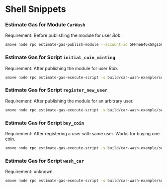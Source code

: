 # Shell Snippets

### Estimate Gas for Module `CarWash`

Requirement: Before publishing the module for user _Bob_.

```sh
smove node rpc estimate-gas-publish-module --account-id 5FHneW46xGXgs5mUiveU4sbTyGBzmstUspZC92UhjJM694ty --module-path build/car-wash-example/bytecode_modules/CarWash.mv
```

### Estimate Gas for Script `initial_coin_minting`

Requirement: After publishing the module for user _Bob_.
```sh
smove node rpc estimate-gas-execute-script -s build/car-wash-example/script_transactions/initial_coin_minting.mvt
```

### Estimate Gas for Script `register_new_user`

Requirement: After publishing the module for an arbitrary user.
```sh
smove node rpc estimate-gas-execute-script -s build/car-wash-example/script_transactions/register_new_user.mvt
```

### Estimate Gas for Script `buy_coin`

Requirement: After registering a user with same user. Works for buying one coin.
```sh
smove node rpc estimate-gas-execute-script -s build/car-wash-example/script_transactions/buy_coin.mvt
```

### Estimate Gas for Script `wash_car`

Requirement: unknown.
```sh
smove node rpc estimate-gas-execute-script -s build/car-wash-example/script_transactions/wash_car.mvt
```
